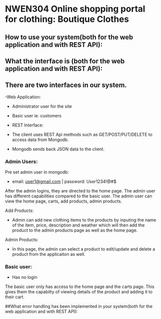 # NWEN304 Online shopping portal for clothing: Boutique Clothes 


## How to use your system(both for the web application and with REST API):

## What the interface is (both for the web application and with REST API):
## There are two interfaces in our system. 
-Web Application:
 - Administrator user for the site 
 - Basic user ie. customers

- REST Interface: 
 - The client uses REST Api methods such as GET/POST/PUT/DELETE to access data from Mongodb. 
 - Mongodb sends back JSON data to the client. 

### Admin Users: 
Pre set admin user in mongodb: 
- email: user1@gmail.com | password: User1234!@#$

After the admin logins, they are directed to the home page. The admin user has different capabilities compared to the basic user. The admin user can view the home page, carts, add products, admin products. 

Add Products: 
- Admin can add new clothing items to the products by inputing the name of the item, price, description and weather which will then add the product to the admin products page as well as the home page. 

Admin Products: 
 - In this page, the admin can select a product to edit/update and delete a product from the applicaiton as well. 


### Basic user: 
- Has no login

The basic user only has access to the home page and the carts page. This gives them the capabilty of viewing details of the product and adding it to their cart.

##What error handling has been implemented in your system(both for the web
application and with REST API):
